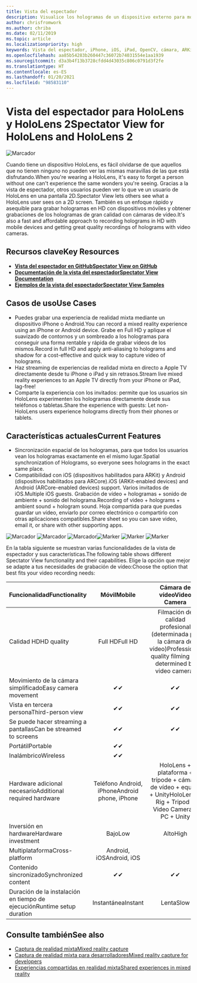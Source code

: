 ```yaml
---
title: Vista del espectador
description: Visualice los hologramas de un dispositivo externo para mostrar o grabar una experiencia de realidad mixta en una pantalla externa.
author: chrisfromwork
ms.author: chriba
ms.date: 02/11/2019
ms.topic: article
ms.localizationpriority: high
keywords: Vista del espectador, iPhone, iOS, iPad, OpenCV, cámara, ARKit, HoloLens, realidad mixta, MixedRealityToolkit, demo, grabar
ms.openlocfilehash: aa85b54283b260447c36072b74031554e1aa1939
ms.sourcegitcommit: d3a3b4f13b3728cfdd4d43035c806c0791d3f2fe
ms.translationtype: HT
ms.contentlocale: es-ES
ms.lasthandoff: 01/20/2021
ms.locfileid: "98583110"
---
```

# <a name="spectator-view-for-hololens-and-hololens-2"></a><span data-ttu-id="e86fc-104">Vista del espectador para HoloLens y HoloLens 2</span><span class="sxs-lookup"><span data-stu-id="e86fc-104">Spectator View for HoloLens and HoloLens 2</span></span>

![Marcador](images/SpecViewPhoneHero.jpg)

<span data-ttu-id="e86fc-106">Cuando tiene un dispositivo HoloLens, es fácil olvidarse de que aquellos que no tienen ninguno no pueden ver las mismas maravillas de las que está disfrutando.</span><span class="sxs-lookup"><span data-stu-id="e86fc-106">When you're wearing a HoloLens, it's easy to forget a person without one can't experience the same wonders you're seeing.</span></span> <span data-ttu-id="e86fc-107">Gracias a la vista de espectador, otros usuarios pueden ver lo que ve un usuario de HoloLens en una pantalla 2D.</span><span class="sxs-lookup"><span data-stu-id="e86fc-107">Spectator View lets others see what a HoloLens user sees on a 2D screen.</span></span> <span data-ttu-id="e86fc-108">También es un enfoque rápido y asequible para grabar hologramas en HD con dispositivos móviles y obtener grabaciones de los hologramas de gran calidad con cámaras de vídeo.</span><span class="sxs-lookup"><span data-stu-id="e86fc-108">It's also a fast and affordable approach to recording holograms in HD with mobile devices and getting great quality recordings of holograms with video cameras.</span></span>

## <a name="key-resources"></a><span data-ttu-id="e86fc-109">Recursos clave</span><span class="sxs-lookup"><span data-stu-id="e86fc-109">Key Resources</span></span>

* [<span data-ttu-id="e86fc-110">**Vista del espectador en GitHub**</span><span class="sxs-lookup"><span data-stu-id="e86fc-110">**Spectator View on GitHub**</span></span>](https://github.com/microsoft/MixedReality-SpectatorView)
* [<span data-ttu-id="e86fc-111">**Documentación de la vista del espectador**</span><span class="sxs-lookup"><span data-stu-id="e86fc-111">**Spectator View Documentation**</span></span>](https://microsoft.github.io/MixedReality-SpectatorView/README.html)
* [<span data-ttu-id="e86fc-112">**Ejemplos de la vista del espectador**</span><span class="sxs-lookup"><span data-stu-id="e86fc-112">**Spectator View Samples**</span></span>](https://github.com/microsoft/MixedReality-SpectatorView/tree/master/samples)

## <a name="use-cases"></a><span data-ttu-id="e86fc-113">Casos de uso</span><span class="sxs-lookup"><span data-stu-id="e86fc-113">Use Cases</span></span>

* <span data-ttu-id="e86fc-114">Puedes grabar una experiencia de realidad mixta mediante un dispositivo iPhone o Android.</span><span class="sxs-lookup"><span data-stu-id="e86fc-114">You can record a mixed reality experience using an iPhone or Android device.</span></span> <span data-ttu-id="e86fc-115">Grabe en Full HD y aplique el suavizado de contornos y un sombreado a los hologramas para conseguir una forma rentable y rápida de grabar vídeos de los mismos.</span><span class="sxs-lookup"><span data-stu-id="e86fc-115">Record in full HD and apply anti-aliasing to holograms and shadow for a cost-effective and quick way to capture video of holograms.</span></span>
* <span data-ttu-id="e86fc-116">Haz streaming de experiencias de realidad mixta en directo a Apple TV directamente desde tu iPhone o iPad y sin retrasos.</span><span class="sxs-lookup"><span data-stu-id="e86fc-116">Stream live mixed reality experiences to an Apple TV directly from your iPhone or iPad, lag-free!</span></span>
* <span data-ttu-id="e86fc-117">Comparte la experiencia con los invitados: permite que los usuarios sin HoloLens experimenten los hologramas directamente desde sus teléfonos o tabletas.</span><span class="sxs-lookup"><span data-stu-id="e86fc-117">Share the experience with guests: Let non-HoloLens users experience holograms directly from their phones or tablets.</span></span>

## <a name="current-features"></a><span data-ttu-id="e86fc-118">Características actuales</span><span class="sxs-lookup"><span data-stu-id="e86fc-118">Current Features</span></span>

* <span data-ttu-id="e86fc-119">Sincronización espacial de los hologramas, para que todos los usuarios vean los hologramas exactamente en el mismo lugar.</span><span class="sxs-lookup"><span data-stu-id="e86fc-119">Spatial synchronization of Holograms, so everyone sees holograms in the exact same place.</span></span>
* <span data-ttu-id="e86fc-120">Compatibilidad con iOS (dispositivos habilitados para ARKit) y Android (dispositivos habilitados para ARCore).</span><span class="sxs-lookup"><span data-stu-id="e86fc-120">iOS (ARKit-enabled devices) and Android (ARCore-enabled devices) support.</span></span>
<span data-ttu-id="e86fc-121">Varios invitados de iOS.</span><span class="sxs-lookup"><span data-stu-id="e86fc-121">Multiple iOS guests.</span></span>
<span data-ttu-id="e86fc-122">Grabación de vídeo + hologramas + sonido de ambiente + sonido del holograma.</span><span class="sxs-lookup"><span data-stu-id="e86fc-122">Recording of video + holograms + ambient sound + hologram sound.</span></span>
<span data-ttu-id="e86fc-123">Hoja compartida para que puedas guardar un vídeo, enviarlo por correo electrónico o compartirlo con otras aplicaciones compatibles.</span><span class="sxs-lookup"><span data-stu-id="e86fc-123">Share sheet so you can save video, email it, or share with other supporting apps.</span></span>

<span data-ttu-id="e86fc-124">![Marcador](images/SpecViewPhoneDemo.jpg)
![Marcador](images/hololensspectatorview-500px.jpg) ![Marcador](images/spectatorview-300px.png)</span><span class="sxs-lookup"><span data-stu-id="e86fc-124">![Marker](images/SpecViewPhoneDemo.jpg)
![Marker](images/hololensspectatorview-500px.jpg) ![Marker](images/spectatorview-300px.png)</span></span>

<span data-ttu-id="e86fc-125">En la tabla siguiente se muestran varias funcionalidades de la vista de espectador y sus características.</span><span class="sxs-lookup"><span data-stu-id="e86fc-125">The following table shows different Spectator View functionality and their capabilities.</span></span> <span data-ttu-id="e86fc-126">Elige la opción que mejor se adapte a tus necesidades de grabación de vídeo:</span><span class="sxs-lookup"><span data-stu-id="e86fc-126">Choose the option that best fits your video recording needs:</span></span>

|      <span data-ttu-id="e86fc-127">Funcionalidad</span><span class="sxs-lookup"><span data-stu-id="e86fc-127">Functionality</span></span>                                | <span data-ttu-id="e86fc-128">Móvil</span><span class="sxs-lookup"><span data-stu-id="e86fc-128">Mobile</span></span>                  |                    <span data-ttu-id="e86fc-129">Cámara de vídeo</span><span class="sxs-lookup"><span data-stu-id="e86fc-129">Video Camera</span></span>              |
|--------------------------------------|:-----------------------:|:-------------------------------------------:|
| <span data-ttu-id="e86fc-130">Calidad HD</span><span class="sxs-lookup"><span data-stu-id="e86fc-130">HD quality</span></span>                           |         <span data-ttu-id="e86fc-131">Full HD</span><span class="sxs-lookup"><span data-stu-id="e86fc-131">Full HD</span></span>         |        <span data-ttu-id="e86fc-132">Filmación de calidad profesional (determinada por la cámara de vídeo)</span><span class="sxs-lookup"><span data-stu-id="e86fc-132">Professional quality filming (as determined by video camera)</span></span>      |
| <span data-ttu-id="e86fc-133">Movimiento de la cámara simplificado</span><span class="sxs-lookup"><span data-stu-id="e86fc-133">Easy camera movement</span></span>                 |            <span data-ttu-id="e86fc-134">✔</span><span class="sxs-lookup"><span data-stu-id="e86fc-134">✔</span></span>            |                      <span data-ttu-id="e86fc-135">✔</span><span class="sxs-lookup"><span data-stu-id="e86fc-135">✔</span></span>                      |
| <span data-ttu-id="e86fc-136">Vista en tercera persona</span><span class="sxs-lookup"><span data-stu-id="e86fc-136">Third-person view</span></span>                    |            <span data-ttu-id="e86fc-137">✔</span><span class="sxs-lookup"><span data-stu-id="e86fc-137">✔</span></span>            |                      <span data-ttu-id="e86fc-138">✔</span><span class="sxs-lookup"><span data-stu-id="e86fc-138">✔</span></span>                      |
| <span data-ttu-id="e86fc-139">Se puede hacer streaming a pantallas</span><span class="sxs-lookup"><span data-stu-id="e86fc-139">Can be streamed to screens</span></span>           |            <span data-ttu-id="e86fc-140">✔</span><span class="sxs-lookup"><span data-stu-id="e86fc-140">✔</span></span>            |                      <span data-ttu-id="e86fc-141">✔</span><span class="sxs-lookup"><span data-stu-id="e86fc-141">✔</span></span>                      |
| <span data-ttu-id="e86fc-142">Portátil</span><span class="sxs-lookup"><span data-stu-id="e86fc-142">Portable</span></span>                             |            <span data-ttu-id="e86fc-143">✔</span><span class="sxs-lookup"><span data-stu-id="e86fc-143">✔</span></span>            |                                             |
| <span data-ttu-id="e86fc-144">Inalámbrico</span><span class="sxs-lookup"><span data-stu-id="e86fc-144">Wireless</span></span>                             |            <span data-ttu-id="e86fc-145">✔</span><span class="sxs-lookup"><span data-stu-id="e86fc-145">✔</span></span>            |                                             |
| <span data-ttu-id="e86fc-146">Hardware adicional necesario</span><span class="sxs-lookup"><span data-stu-id="e86fc-146">Additional required hardware</span></span>         |     <span data-ttu-id="e86fc-147">Teléfono Android, iPhone</span><span class="sxs-lookup"><span data-stu-id="e86fc-147">Android phone, iPhone</span></span>    | <span data-ttu-id="e86fc-148">HoloLens + plataforma + trípode + cámara de vídeo + equipo + Unity</span><span class="sxs-lookup"><span data-stu-id="e86fc-148">HoloLens + Rig + Tripod + Video Camera + PC + Unity</span></span> |
| <span data-ttu-id="e86fc-149">Inversión en hardware</span><span class="sxs-lookup"><span data-stu-id="e86fc-149">Hardware investment</span></span>                  |           <span data-ttu-id="e86fc-150">Bajo</span><span class="sxs-lookup"><span data-stu-id="e86fc-150">Low</span></span>            |                     <span data-ttu-id="e86fc-151">Alto</span><span class="sxs-lookup"><span data-stu-id="e86fc-151">High</span></span>                    |
| <span data-ttu-id="e86fc-152">Multiplataforma</span><span class="sxs-lookup"><span data-stu-id="e86fc-152">Cross-platform</span></span>                       |           <span data-ttu-id="e86fc-153">Android, iOS</span><span class="sxs-lookup"><span data-stu-id="e86fc-153">Android, iOS</span></span>   |                                             |
| <span data-ttu-id="e86fc-154">Contenido sincronizado</span><span class="sxs-lookup"><span data-stu-id="e86fc-154">Synchronized content</span></span>                 |            <span data-ttu-id="e86fc-155">✔</span><span class="sxs-lookup"><span data-stu-id="e86fc-155">✔</span></span>            |                      <span data-ttu-id="e86fc-156">✔</span><span class="sxs-lookup"><span data-stu-id="e86fc-156">✔</span></span>                      |
| <span data-ttu-id="e86fc-157">Duración de la instalación en tiempo de ejecución</span><span class="sxs-lookup"><span data-stu-id="e86fc-157">Runtime setup duration</span></span>               |         <span data-ttu-id="e86fc-158">Instantánea</span><span class="sxs-lookup"><span data-stu-id="e86fc-158">Instant</span></span>          |                     <span data-ttu-id="e86fc-159">Lenta</span><span class="sxs-lookup"><span data-stu-id="e86fc-159">Slow</span></span>                    |
## <a name="see-also"></a><span data-ttu-id="e86fc-160">Consulte también</span><span class="sxs-lookup"><span data-stu-id="e86fc-160">See also</span></span>

* [<span data-ttu-id="e86fc-161">Captura de realidad mixta</span><span class="sxs-lookup"><span data-stu-id="e86fc-161">Mixed reality capture</span></span>](/hololens/holographic-photos-and-videos) 
* [<span data-ttu-id="e86fc-162">Captura de realidad mixta para desarrolladores</span><span class="sxs-lookup"><span data-stu-id="e86fc-162">Mixed reality capture for developers</span></span>](mixed-reality-capture-for-developers.md)
* [<span data-ttu-id="e86fc-163">Experiencias compartidas en realidad mixta</span><span class="sxs-lookup"><span data-stu-id="e86fc-163">Shared experiences in mixed reality</span></span>](shared-experiences-in-mixed-reality.md)